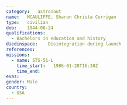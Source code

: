 ```yaml
---
category:	astronaut
name:	MCAULIFFE, Sharon Christa Corrigan
type:	civilian
dob:	1944-08-24
qualifications:
  - Bachelors in education and history
diedinspace:	Disintegration during launch
references:
missions:
  - name: STS-51-L
    time_start:   1986-01-28T16:38Z
    time_end:     
evas:
gender:	Male
country:
  - USA
---
```

